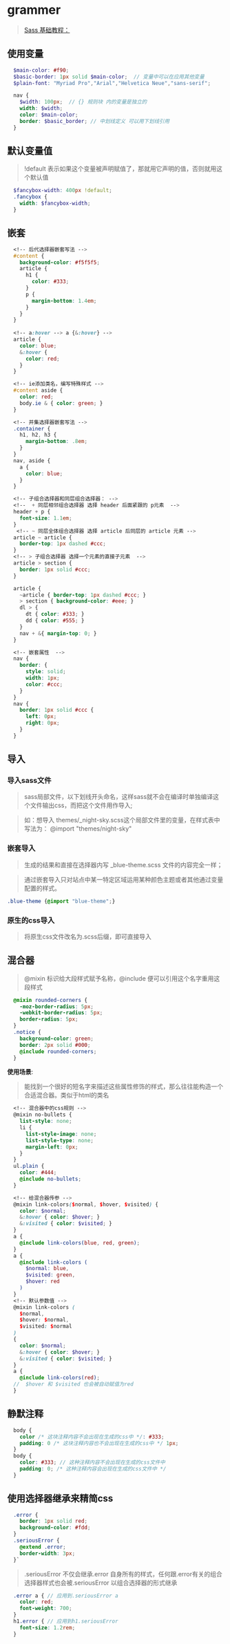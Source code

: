 # grammer

> [Sass 基础教程：](http://www.sasschina.com/guide/) 

## 使用变量

```scss
  $main-color: #f90;
  $basic-border: 1px solid $main-color;  // 变量中可以在应用其他变量
  $plain-font: "Myriad Pro","Arial","Helvetica Neue","sans-serif";

  nav {
    $width: 100px;  // {} 规则块 内的变量是独立的
    width: $width;
    color: $main-color;
    border: $basic_border; // 中划线定义 可以用下划线引用
  }
```

## 默认变量值
> !default 表示如果这个变量被声明赋值了，那就用它声明的值，否则就用这个默认值

```scss
  $fancybox-width: 400px !default;
  .fancybox {
    width: $fancybox-width;
  }
```

## 嵌套

```scss
  <!-- 后代选择器嵌套写法 -->
  #content {
    background-color: #f5f5f5;
    article {
      h1 {
        color: #333;
      }
      p {
        margin-bottom: 1.4em;
      }
    }
  }
  
  <!-- a:hover --> a {&:hover} -->
  article {
    color: blue;
    &:hover {
      color: red;
    }
  }

  <!-- ie添加类名，编写特殊样式 -->
  #content aside {
    color: red;
    body.ie & { color: green; }
  }

  <!-- 并集选择器嵌套写法 -->
  .container {
    h1, h2, h3 {
      margin-bottom: .8em;
    }
  }
  nav, aside {
    a {
      color: blue;
    }
  }

  <!-- 子组合选择器和同层组合选择器： -->
  <!--  + 同层相邻组合选择器 选择 header 后面紧跟的 p元素  -->
  header + p {
    font-size: 1.1em;
  }
   <!-- ~ 同层全体组合选择器 选择 article 后同层的 article 元素 -->
  article ~ article {
    border-top: 1px dashed #ccc;
  }
  <!-- > 子组合选择器 选择一个元素的直接子元素  -->
  article > section {
    border: 1px solid #ccc;
  }

  article {
    ~article { border-top: 1px dashed #ccc; }
    > section { background-color: #eee; }
    dl > {
      dt { color: #333; }
      dd { color: #555; }
    }
    nav + &{ margin-top: 0; }
  }

  <!-- 嵌套属性  -->
  nav {
    border: {
      style: solid;
      width: 1px;
      color: #ccc;
    }
  }
  nav {
    border: 1px solid #ccc {
      left: 0px;
      right: 0px;
    }
  }

```

## 导入
### 导入sass文件
> sass局部文件，以下划线开头命名，这样sass就不会在编译时单独编译这个文件输出css，而把这个文件用作导入;

> 如：想导入 themes/_night-sky.scss这个局部文件里的变量，在样式表中写法为： @import "themes/night-sky"

### 嵌套导入

> 生成的结果和直接在选择器内写 _blue-theme.scss 文件的内容完全一样；

> 通过嵌套导入只对站点中某一特定区域运用某种颜色主题或者其他通过变量配置的样式。

```scss
.blue-theme {@import "blue-theme";}
```

### 原生的css导入 
> 将原生css文件改名为.scss后缀，即可直接导入 

## 混合器

> @mixin 标识给大段样式赋予名称，@include 便可以引用这个名字重用这段样式

```scss
  @mixin rounded-corners {
    -moz-border-radius: 5px;
    -webkit-border-radius: 5px;
    border-radius: 5px;
  }
  .notice {
    background-color: green;
    border: 2px solid #000;
    @include rounded-corners;
  }
```

**使用场景**:
> 能找到一个很好的短名字来描述这些属性修饰的样式，那么往往能构造一个合适混合器。类似于html的类名

```scss
  <!-- 混合器中的css规则 -->
  @mixin no-bullets {
    list-style: none;
    li {
      list-style-image: none;
      list-style-type: none;
      margin-left: 0px;
    }
  }
  ul.plain {
    color: #444;
    @include no-bullets;
  }

  <!-- 给混合器传参 -->
  @mixin link-colors($normal, $hover, $visited) {
    color: $normal;
    &:hover { color: $hover; }
    &:visited { color: $visited; }
  }
  a {
    @include link-colors(blue, red, green);
  }
  a {
    @include link-colors (
      $normal: blue,
      $visited: green,
      $hover: red
    )
  }
  <!-- 默认参数值 -->
  @mixin link-colors (
    $normal,
    $hover: $normal,
    $visited: $normal
  )
  {
    color: $normal;
    &:hover { color: $hover; }
    &:visited { color: $visited; }
  }
  a {
    @include link-colors(red);
  //  $hover 和 $visited 也会被自动赋值为red
  }

```

## 静默注释

```scss
  body {
    color /* 这块注释内容不会出现在生成的css中 */: #333;
    padding: 0 /* 这块注释内容也不会出现在生成的css中 */ 1px;
  }
  body {
    color: #333; // 这种注释内容不会出现在生成的css文件中
    padding: 0; /* 这种注释内容会出现在生成的css文件中 */
  }

```

## 使用选择器继承来精简css

```scss
  .error {
    border: 1px solid red;
    background-color: #fdd;
  }
  .seriousError {
    @extend .error;
    border-width: 3px;
  }`
```

>  .seriousError 不仅会继承.error 自身所有的样式，任何跟.error有关的组合选择器样式也会被.seriousError 以组合选择器的形式继承 

```scss
  .error a { // 应用到.seriousError a
    color: red;
    font-weight: 700;
  }
  h1.error { // 应用到h1.seriousError
    font-size: 1.2rem;
  }
```
